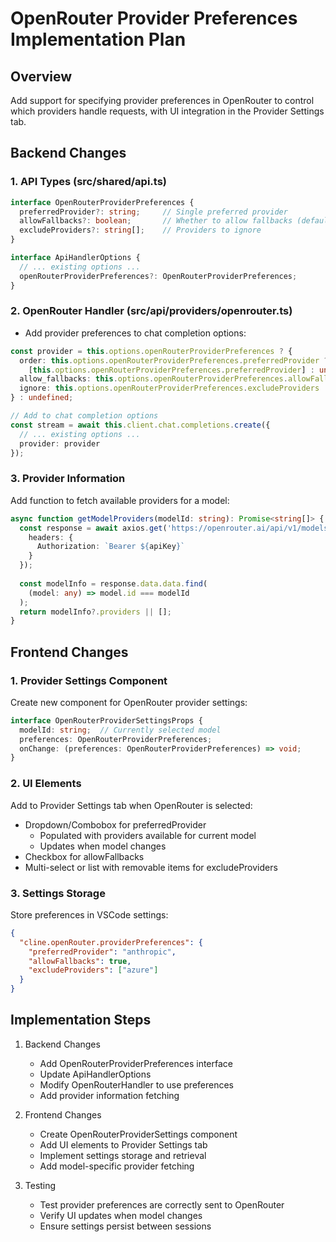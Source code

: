 # OpenRouter Provider Preferences Implementation Plan

## Overview
Add support for specifying provider preferences in OpenRouter to control which providers handle requests, with UI integration in the Provider Settings tab.

## Backend Changes

### 1. API Types (src/shared/api.ts)
```typescript
interface OpenRouterProviderPreferences {
  preferredProvider?: string;     // Single preferred provider
  allowFallbacks?: boolean;       // Whether to allow fallbacks (default true)
  excludeProviders?: string[];    // Providers to ignore
}

interface ApiHandlerOptions {
  // ... existing options ...
  openRouterProviderPreferences?: OpenRouterProviderPreferences;
}
```

### 2. OpenRouter Handler (src/api/providers/openrouter.ts)
- Add provider preferences to chat completion options:
```typescript
const provider = this.options.openRouterProviderPreferences ? {
  order: this.options.openRouterProviderPreferences.preferredProvider ? 
    [this.options.openRouterProviderPreferences.preferredProvider] : undefined,
  allow_fallbacks: this.options.openRouterProviderPreferences.allowFallbacks,
  ignore: this.options.openRouterProviderPreferences.excludeProviders
} : undefined;

// Add to chat completion options
const stream = await this.client.chat.completions.create({
  // ... existing options ...
  provider: provider
});
```

### 3. Provider Information
Add function to fetch available providers for a model:
```typescript
async function getModelProviders(modelId: string): Promise<string[]> {
  const response = await axios.get('https://openrouter.ai/api/v1/models', {
    headers: {
      Authorization: `Bearer ${apiKey}`
    }
  });
  
  const modelInfo = response.data.data.find(
    (model: any) => model.id === modelId
  );
  return modelInfo?.providers || [];
}
```

## Frontend Changes

### 1. Provider Settings Component
Create new component for OpenRouter provider settings:
```typescript
interface OpenRouterProviderSettingsProps {
  modelId: string;  // Currently selected model
  preferences: OpenRouterProviderPreferences;
  onChange: (preferences: OpenRouterProviderPreferences) => void;
}
```

### 2. UI Elements
Add to Provider Settings tab when OpenRouter is selected:
- Dropdown/Combobox for preferredProvider
  - Populated with providers available for current model
  - Updates when model changes
- Checkbox for allowFallbacks
- Multi-select or list with removable items for excludeProviders

### 3. Settings Storage
Store preferences in VSCode settings:
```json
{
  "cline.openRouter.providerPreferences": {
    "preferredProvider": "anthropic",
    "allowFallbacks": true,
    "excludeProviders": ["azure"]
  }
}
```

## Implementation Steps

1. Backend Changes
   - Add OpenRouterProviderPreferences interface
   - Update ApiHandlerOptions
   - Modify OpenRouterHandler to use preferences
   - Add provider information fetching

2. Frontend Changes
   - Create OpenRouterProviderSettings component
   - Add UI elements to Provider Settings tab
   - Implement settings storage and retrieval
   - Add model-specific provider fetching

3. Testing
   - Test provider preferences are correctly sent to OpenRouter
   - Verify UI updates when model changes
   - Ensure settings persist between sessions

